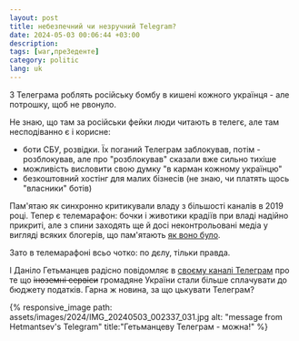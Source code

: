 ```yaml
---
layout: post
title: небезпечний чи незручний Telegram?
date: 2024-05-03 00:06:44 +03:00
description: 
tags: [war,преЗеденте]
category: politic
lang: uk
---
```


З Телеграма роблять російську бомбу в кишені кожного українця - але потрошку, щоб не рвонуло.

Не знаю, що там за російськи фейки люди читають в телегє, але там несподіванно є і корисне:
* боти СБУ, розвідки.
  Їх поганий Телеграм заблокував, потім - розблокував, але про "розблокував" сказали вже сильно тихіше
* можливість висловити свою думку "в карман кожному українцю"
* безкоштовний хостінг для малих бізнесів (не знаю, чи платять щось "власники" ботів)

Пам'ятаю як синхронно критикували владу з більшості каналів в 2019 році.
Тепер є телемарафон: бочки і животики крадіїв при владі надійно прикриті, але з спини заходять ще й досі неконтрольовані  медіа у вигляді всяких блогерів, що пам'ятають 
[як воно було](https://espreso.tv/poglyad-akvarium-gupi).
  
Зато в телемарафоні всьо чотко: по дєлу, тільки правда.
  
І Даніло Гетьманцев радісно повідомляє в 
[своєму каналі Телеграм](https://t.me/s/getmantsevdanil) 
про те що ~~іноземні сервіси~~ громадяне України стали більше сплачувати до бюджету податків. 
Гарна ж новина, за що цькувати Телеграм?

{% responsive_image path: assets/images/2024/IMG_20240503_002337_031.jpg alt: "message from Hetmantsev's Telegram" title:"Гетьманцеву Телеграм - можна!" %}
